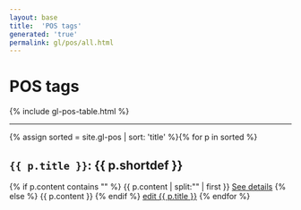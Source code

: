 ```yaml
---
layout: base
title:  'POS tags'
generated: 'true'
permalink: gl/pos/all.html
---
```


# POS tags

{% include gl-pos-table.html %}

----------

{% assign sorted = site.gl-pos | sort: 'title' %}{% for p in sorted %}
<a id="al-gl-pos/{{ p.title }}" class="al-dest"/>
<h2><code>{{ p.title }}</code>: {{ p.shortdef }}</h2>
{% if p.content contains "<!--details-->" %}    
{{ p.content | split:"<!--details-->" | first }}
<a href="{{ p.title }}" class="al-doc">See details</a>
{% else %}
{{ p.content }}
{% endif %}
<a href="{{ site.git_edit }}/{% if p.collection %}{{ p.relative_path }}{% else %}{{ p.path }}{% endif %}" target="#">edit {{ p.title }}</a>
{% endfor %}
